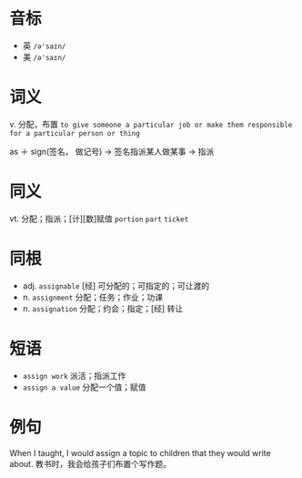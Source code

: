 # 音标

- 英 `/ə'saɪn/`
- 美 `/ə'saɪn/`

# 词义

v. 分配，布置
`to give someone a particular job or make them responsible for a particular person or thing`



as ＋ sign(签名， 做记号) → 签名指派某人做某事 → 指派

# 同义

vt. 分配；指派；[计][数]赋值
`portion` `part` `ticket`

# 同根

- adj. `assignable` [经] 可分配的；可指定的；可让渡的
- n. `assignment` 分配；任务；作业；功课
- n. `assignation` 分配；约会；指定；[经] 转让

# 短语

- `assign work` 派活；指派工作
- `assign a value` 分配一个值；赋值

# 例句

When I taught, I would assign a topic to children that they would write about.
教书时，我会给孩子们布置个写作题。


